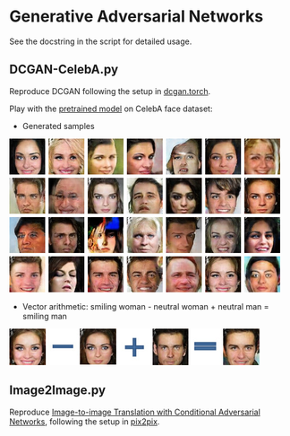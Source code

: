 # Generative Adversarial Networks

See the docstring in the script for detailed usage.

## DCGAN-CelebA.py

Reproduce DCGAN following the setup in [dcgan.torch](https://github.com/soumith/dcgan.torch).

Play with the [pretrained model](https://drive.google.com/drive/folders/0B9IPQTvr2BBkLUF2M0RXU1NYSkE?usp=sharing) on CelebA face dataset:

+ Generated samples

![sample](demo/CelebA-samples.jpg)

+ Vector arithmetic: smiling woman - neutral woman + neutral man = smiling man

![vec](demo/CelebA-vec.jpg)

## Image2Image.py

Reproduce [Image-to-image Translation with Conditional Adversarial Networks](https://arxiv.org/pdf/1611.07004v1.pdf),
following the setup in [pix2pix](https://github.com/phillipi/pix2pix).
